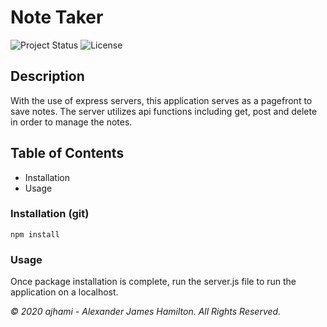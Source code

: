 # Note Taker

![Project Status](https://img.shields.io/badge/status-ready-green)
![License](https://img.shields.io/badge/License-mit-blue)

## Description
With the use of express servers, this application serves as a pagefront to save notes. The server utilizes api functions including get, post and delete in order to manage the notes.

## Table of Contents
- Installation
- Usage

### Installation (git)
```git
npm install
```
### Usage
Once package installation is complete, run the server.js file to run the application on a localhost.



*© 2020 ajhami - Alexander James Hamilton. All Rights Reserved.*